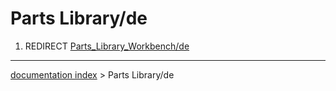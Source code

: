 # Parts Library/de
1.  REDIRECT [Parts\_Library\_Workbench/de](Parts_Library_Workbench/de.md)

---
[documentation index](../README.md) > Parts Library/de

